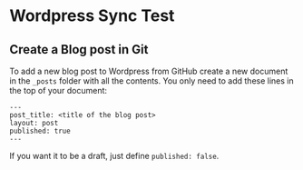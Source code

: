 # Wordpress Sync Test

## Create a Blog post in Git

To add a new blog post to Wordpress from GitHub create a new document in the `_posts` folder with all the contents. 
You only need to add these lines in the top of your document:

```
---
post_title: <title of the blog post>
layout: post
published: true
---
```

If you want it to be a draft, just define `published: false`.
